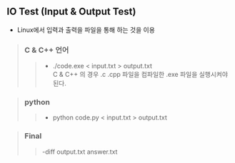 ## IO Test (Input & Output Test) 
- Linux에서 입력과 출력을 파일을 통해 하는 것을 이용

> ### C & C++ 언어
>> - ./code.exe < input.txt > output.txt  
>> C & C++ 의 경우 .c .cpp 파일을 컴파일한 .exe 파일을 실행시켜야 된다.

> ### python
>> - python code.py < input.txt > output.txt
 

> ### Final
>> -diff output.txt answer.txt
 <!-- 참고 : https://thinking-face.tistory.com/18 -->